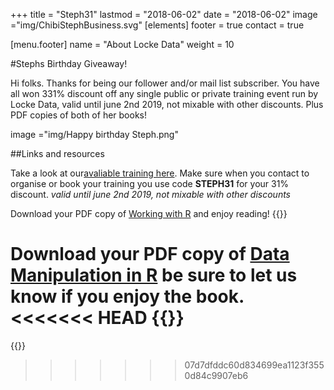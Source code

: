 +++
title = "Steph31"
lastmod = "2018-06-02"
date = "2018-06-02"
image ="img/ChibiStephBusiness.svg"
[elements]
  footer = true
  contact = true

[menu.footer]
  name = "About Locke Data"
  weight = 10

  #Stephs Birthday Giveaway!

  Hi folks. Thanks for being our follower and/or mail list subscriber. You have all won 331% discount off any single public or private training event run by Locke Data, valid until june 2nd 2019, not mixable with other discounts. Plus PDF copies of both of her books!


  image ="img/Happy birthday Steph.png"

  ##Links and resources


Take a look at our[avaliable training here](https://itsalocke.com/training/onlinetraining/). Make sure when you contact to organise or book your training you use code **STEPH31** for your 31% discount. *valid until june 2nd 2019, not mixable with other discounts*



Download your PDF copy of [Working with R](../../files/workingwithr.pdf) and enjoy reading!
{{<btn href="../../files/workingwithr.pdf" msg="Download workingwithr.pdf book">}}


Download your PDF copy of [Data Manipulation in R](../../files/DataManipulationinR.pdf) be sure to let us know if you enjoy the book.
<<<<<<< HEAD
{{<btn href="../../files/DataManipulationinR" msg="Download DataManipulationinR book">}}
=======
{{<btn href="../../files/DataManipulationinR" msg="Download DataManipulationinR book">}}
>>>>>>> 07d7dfddc60d834699ea1123f3550d84c9907eb6

